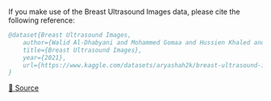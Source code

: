 If you make use of the Breast Ultrasound Images data, please cite the following reference:

``` bibtex 
@dataset{Breast Ultrasound Images,
	author={Walid Al-Dhabyani and Mohammed Gomaa and Hussien Khaled and Aly Fahmy},
	title={Breast Ultrasound Images},
	year={2021},
	url={https://www.kaggle.com/datasets/aryashah2k/breast-ultrasound-images-dataset}
}
```

[🔗 Source](https://www.kaggle.com/datasets/aryashah2k/breast-ultrasound-images-dataset)